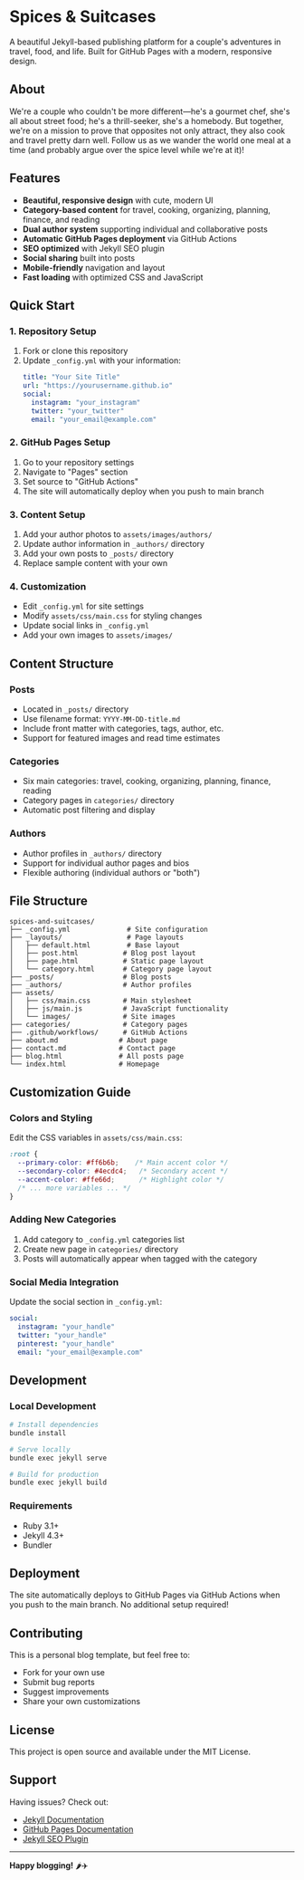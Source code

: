 # Spices & Suitcases

A beautiful Jekyll-based publishing platform for a couple's adventures in travel, food, and life. Built for GitHub Pages with a modern, responsive design.

## About

We're a couple who couldn't be more different—he's a gourmet chef, she's all about street food; he's a thrill-seeker, she's a homebody. But together, we're on a mission to prove that opposites not only attract, they also cook and travel pretty darn well. Follow us as we wander the world one meal at a time (and probably argue over the spice level while we're at it)!

## Features

- **Beautiful, responsive design** with cute, modern UI
- **Category-based content** for travel, cooking, organizing, planning, finance, and reading
- **Dual author system** supporting individual and collaborative posts
- **Automatic GitHub Pages deployment** via GitHub Actions
- **SEO optimized** with Jekyll SEO plugin
- **Social sharing** built into posts
- **Mobile-friendly** navigation and layout
- **Fast loading** with optimized CSS and JavaScript

## Quick Start

### 1. Repository Setup
1. Fork or clone this repository
2. Update `_config.yml` with your information:
   ```yaml
   title: "Your Site Title"
   url: "https://yourusername.github.io"
   social:
     instagram: "your_instagram"
     twitter: "your_twitter"
     email: "your_email@example.com"
   ```

### 2. GitHub Pages Setup
1. Go to your repository settings
2. Navigate to "Pages" section
3. Set source to "GitHub Actions"
4. The site will automatically deploy when you push to main branch

### 3. Content Setup
1. Add your author photos to `assets/images/authors/`
2. Update author information in `_authors/` directory
3. Add your own posts to `_posts/` directory
4. Replace sample content with your own

### 4. Customization
- Edit `_config.yml` for site settings
- Modify `assets/css/main.css` for styling changes
- Update social links in `_config.yml`
- Add your own images to `assets/images/`

## Content Structure

### Posts
- Located in `_posts/` directory
- Use filename format: `YYYY-MM-DD-title.md`
- Include front matter with categories, tags, author, etc.
- Support for featured images and read time estimates

### Categories
- Six main categories: travel, cooking, organizing, planning, finance, reading
- Category pages in `categories/` directory
- Automatic post filtering and display

### Authors
- Author profiles in `_authors/` directory
- Support for individual author pages and bios
- Flexible authoring (individual authors or "both")

## File Structure

```
spices-and-suitcases/
├── _config.yml              # Site configuration
├── _layouts/                # Page layouts
│   ├── default.html         # Base layout
│   ├── post.html           # Blog post layout
│   ├── page.html           # Static page layout
│   └── category.html       # Category page layout
├── _posts/                 # Blog posts
├── _authors/               # Author profiles
├── assets/
│   ├── css/main.css        # Main stylesheet
│   ├── js/main.js          # JavaScript functionality
│   └── images/             # Site images
├── categories/             # Category pages
├── .github/workflows/      # GitHub Actions
├── about.md               # About page
├── contact.md             # Contact page
├── blog.html              # All posts page
└── index.html             # Homepage
```

## Customization Guide

### Colors and Styling
Edit the CSS variables in `assets/css/main.css`:
```css
:root {
  --primary-color: #ff6b6b;    /* Main accent color */
  --secondary-color: #4ecdc4;   /* Secondary accent */
  --accent-color: #ffe66d;      /* Highlight color */
  /* ... more variables ... */
}
```

### Adding New Categories
1. Add category to `_config.yml` categories list
2. Create new page in `categories/` directory
3. Posts will automatically appear when tagged with the category

### Social Media Integration
Update the social section in `_config.yml`:
```yaml
social:
  instagram: "your_handle"
  twitter: "your_handle"
  pinterest: "your_handle"
  email: "your_email@example.com"
```

## Development

### Local Development
```bash
# Install dependencies
bundle install

# Serve locally
bundle exec jekyll serve

# Build for production
bundle exec jekyll build
```

### Requirements
- Ruby 3.1+
- Jekyll 4.3+
- Bundler

## Deployment

The site automatically deploys to GitHub Pages via GitHub Actions when you push to the main branch. No additional setup required!

## Contributing

This is a personal blog template, but feel free to:
- Fork for your own use
- Submit bug reports
- Suggest improvements
- Share your own customizations

## License

This project is open source and available under the MIT License.

## Support

Having issues? Check out:
- [Jekyll Documentation](https://jekyllrb.com/docs/)
- [GitHub Pages Documentation](https://docs.github.com/en/pages)
- [Jekyll SEO Plugin](https://github.com/jekyll/jekyll-seo-tag)

---

**Happy blogging!** 🌶️✈️
